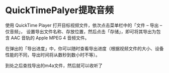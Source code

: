 # QuickTimePalyer提取音频

使用 QuickTime Player 打开目标视频文件，依次点击菜单栏中的「文件 – 导出 – 仅音频」，
设置导出文件名称、存放位置，然后点击「存储」，即可将其导出为包含 AAC 音轨的 Apple MPEG 4 音频文件。

在弹出的「导出进度」中，你可以随时查看导出进度（根据视频文件的大小、设备性能的不同，导出时间将从数秒到数小时不等）。

到处之后查找导出的m4a文件，然后就可以收听了
